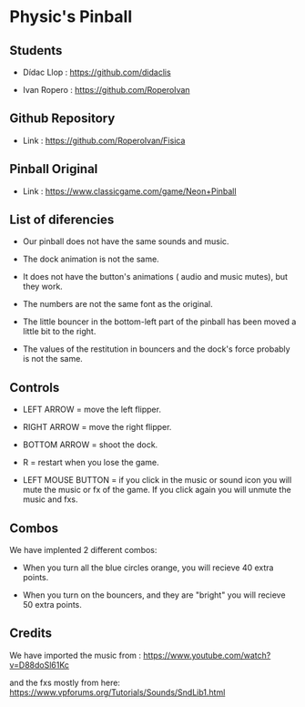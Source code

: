 # Physic's Pinball


## Students

- Dídac Llop : https://github.com/didaclis

- Ivan Ropero : https://github.com/RoperoIvan


## Github Repository

- Link : https://github.com/RoperoIvan/Fisica


## Pinball Original

- Link : https://www.classicgame.com/game/Neon+Pinball

## List of diferencies

- Our pinball does not have the same sounds and music.

- The dock animation is not the same.

- It does not have the button's animations ( audio and music mutes), but they work.

- The numbers are not the same font as the original.

- The little bouncer in the bottom-left part of the pinball has been moved a little bit to the right.

- The values of the restitution in bouncers and the dock's force probably is not the same.


## Controls

- LEFT ARROW = move the left flipper.

- RIGHT ARROW = move the right flipper.

- BOTTOM ARROW = shoot the dock.

- R = restart when you lose the game.

- LEFT MOUSE BUTTON = if you click in the music or sound icon you will mute the music or fx of the game. If you click again you will unmute the music and fxs.

## Combos

We have implented 2 different combos:

- When you turn all the blue circles orange, you will recieve 40 extra points.

- When you turn on the bouncers, and they are "bright" you will recieve 50 extra points.


## Credits

We have imported the music from : https://www.youtube.com/watch?v=D88doSl61Kc

and the fxs mostly from here: https://www.vpforums.org/Tutorials/Sounds/SndLib1.html 
